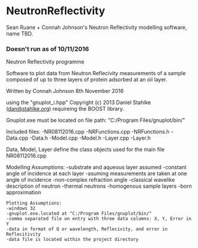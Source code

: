 # NeutronReflectivity
Sean Ruane + Connah Johnson's Neutron Reflectivity modelling software, name TBD.


### Doesn't run as of 10/11/2016 ###

Neutron Reflectivity programme

Software to plot data from Neutron Reflecivity measurements of a sample
composed of up to three layers of protein adsorbed at an oil layer.

Written by Connah Johnson 8th November 2016

using the "gnuplot_i.hpp" Copyright (c) 2013 Daniel Stahlke (dan@stahlke.org)
requireing the BOOST library.

Gnuplot.exe must be located on file path:
"C:/Program Files/gnuplot/bin/"

Included files:
    -NR08112016.cpp
    -NRFunctions.cpp
    -NRFunctions.h
    -Data.cpp
    -Data.h
    -Model.cpp
    -Model.h
    -Layer.cpp
    -Layer.h

Data, Model, Layer define the class objects used for the main file
NR08112016.cpp

Modelling Assumptions:
    -substrate and aqueous layer assumed
    -constant angle of incidence at each layer
    -asuming measurements are taken at one angle of incidence
    -non-complex refraction angle
    -classical wavelike description of neutron
    -thermal neutrons
    -homogenous sample layers
    -born approximation

    Plotting Assumptions:
    -windows 32
    -gnuplot.exe.located at "C:/Program Files/gnuplot/bin/"
    -comma separated file on entry with three data columns: X, Y, Error in Y
    -data in format of Q or wavelength, Reflecivity, and error in Reflecitivity
    -data file is located within the project directory

